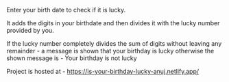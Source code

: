 Enter your birth date to check if it is lucky.

It adds the digits in your birthdate and then divides it with the lucky number provided by you.

If the lucky number completely divides the sum of digits without leaving any remainder - a message is shown that your birthday is lucky otherwise 
the shown message is - Your birthday is not lucky

Project is hosted at - https://is-your-birthday-lucky-anuj.netlify.app/
